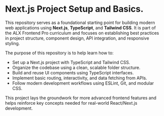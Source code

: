 # Next.js Project Setup and Basics.


This repository serves as a foundational starting point for building modern web applications using **Next.js**, **TypeScript**, and **Tailwind CSS**. It is part of the ALX Frontend Pro curriculum and focuses on establishing best practices in project structure, component design, API integration, and responsive styling.

The purpose of this repository is to help learn how to:

- Set up a Next.js project with TypeScript and Tailwind CSS.
- Organize the codebase using a clean, scalable folder structure.
- Build and reuse UI components using TypeScript interfaces.
- Implement basic routing, interactivity, and data fetching from APIs.
- Follow modern development workflows using ESLint, Git, and modular CSS.

This project lays the groundwork for more advanced frontend features and helps reinforce key concepts needed for real-world React/Next.js development.
